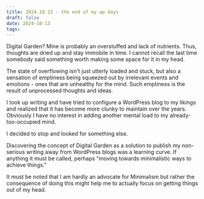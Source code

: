 ```yaml
---
title: 2024.10.13 - the end of my wp days
draft: false
date: 2024-10-13
tags:
---
```

Digital Garden? Mine is probably an overstuffed and lack of nutrients. Thus, thoughts are dried up and stay immobile in time. I cannot recall the last time somebody said something worth making some space for it in my head. 

The state of overflowing isn't just utterly loaded and stuck, but also a sensation of emptiness being squeezed out by irrelevant events and emotions - ones that are unhealthy for the mind. Such emptiness is the result of unprocessed thoughts and ideas.

I took up writing and have tried to configure a WordPress blog to my likings and realized that it has become more clunky to maintain over the years. Obviously I have no interest in adding another mental load to my already-too-occupied mind. 

I decided to stop and looked for something else. 

Discovering the concept of Digital Garden as a solution to publish my non-serious writing away from WordPress blogs was a learning curve. If anything it must be called, perhaps "moving towards minimalistic ways to achieve things."

It must be noted that I am hardly an advocate for Minimalism but rather the consequence of doing this might help me to actually focus on getting things out of my head.